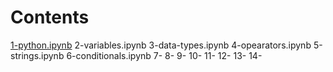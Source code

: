 # Contents
[1-python.ipynb](1-python.ipynb)
2-variables.ipynb
3-data-types.ipynb
4-opearators.ipynb
5-strings.ipynb
6-conditionals.ipynb
7-
8-
9-
10-
11-
12-
13-
14-

